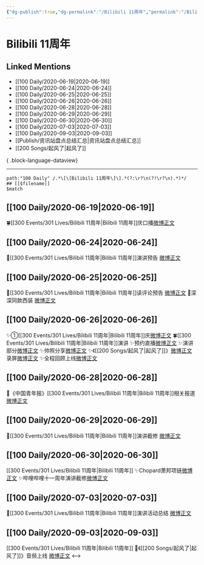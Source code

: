 ```yaml
---
{"dg-publish":true,"dg-permalink":"/Bilibili 11周年","permalink":"/Bilibili 11周年/","created":"2023-04-05T20:58:31.000+08:00","updated":"2023-08-24T18:38:46.604+08:00"}
---
```


# Bilibili 11周年

## Linked Mentions
- [[100 Daily/2020-06-19\|2020-06-19]]
- [[100 Daily/2020-06-24\|2020-06-24]]
- [[100 Daily/2020-06-25\|2020-06-25]]
- [[100 Daily/2020-06-26\|2020-06-26]]
- [[100 Daily/2020-06-28\|2020-06-28]]
- [[100 Daily/2020-06-29\|2020-06-29]]
- [[100 Daily/2020-06-30\|2020-06-30]]
- [[100 Daily/2020-07-03\|2020-07-03]]
- [[100 Daily/2020-09-03\|2020-09-03]]
- [[Publish/资讯站盘点总结汇总\|资讯站盘点总结汇总]]
- [[200 Songs/起风了\|起风了]]

{ .block-language-dataview}

---

```expander
path:"100 Daily" /.*\[\[Bilibili 11周年\]\].*(?:\r?\n(?!\r?\n).*)*/
## [[$filename]]
$match
```
## [[100 Daily/2020-06-19\|2020-06-19]]
🍀[[300 Events/301 Lives/Bilibili 11周年\|Bilibili 11周年]]庆口播[微博正文](https://m.weibo.cn/6466290670/4517683967742280)

## [[100 Daily/2020-06-24\|2020-06-24]]
🌱[[300 Events/301 Lives/Bilibili 11周年\|Bilibili 11周年]]演讲预告 [微博正文](https://m.weibo.cn/6466290670/4519464748659326)
## [[100 Daily/2020-06-25\|2020-06-25]]
🌟[[300 Events/301 Lives/Bilibili 11周年\|Bilibili 11周年]]读评论预告 [微博正文](https://m.weibo.cn/6466290670/4519661025033516)
🌟深深同款西装 [微博正文](https://m.weibo.cn/6466290670/4519725734822210)
## [[100 Daily/2020-06-26\|2020-06-26]]
✨①[[300 Events/301 Lives/Bilibili 11周年\|Bilibili 11周年]]庆[微博正文](https://m.weibo.cn/6466290670/4520067990389836)
🍀[[300 Events/301 Lives/Bilibili 11周年\|Bilibili 11周年]]演讲
✨预约直播[微博正文](https://m.weibo.cn/6466290670/4520000230530782)
✨演讲部分[微博正文](https://m.weibo.cn/6466290670/4520167785356079)
✨帅照分享[微博正文](https://m.weibo.cn/6466290670/4520216753513049)
✨《[[200 Songs/起风了\|起风了]]》[微博正文](https://m.weibo.cn/6466290670/4520177511635785) 录屏[微博正文](https://m.weibo.cn/6466290670/4520167935918322)
✨全程回顾上线[微博正文](https://m.weibo.cn/6466290670/4520176160326490)
## [[100 Daily/2020-06-28\|2020-06-28]]
🌱《中国青年报》[[300 Events/301 Lives/Bilibili 11周年\|Bilibili 11周年]]相关报道[微博正文](https://m.weibo.cn/6466290670/4520811480436877)
## [[100 Daily/2020-06-29\|2020-06-29]]
🌸[[300 Events/301 Lives/Bilibili 11周年\|Bilibili 11周年]]演讲截修 [微博正文](https://m.weibo.cn/6466290670/4521200167366286)
## [[100 Daily/2020-06-30\|2020-06-30]]
[[300 Events/301 Lives/Bilibili 11周年\|Bilibili 11周年]]
✨Chopard萧邦项链[微博正文](https://m.weibo.cn/6466290670/4521530375024356)
✨哔哩哔哩十一周年演讲截修[微博正文](https://m.weibo.cn/6466290670/4521447525333451)
## [[100 Daily/2020-07-03\|2020-07-03]]
🌟[[300 Events/301 Lives/Bilibili 11周年\|Bilibili 11周年]]演讲活动总结 [微博正文](https://m.weibo.cn/6466290670/4522621876034729)
## [[100 Daily/2020-09-03\|2020-09-03]]
[[300 Events/301 Lives/Bilibili 11周年\|Bilibili 11周年]]
💫《[[200 Songs/起风了\|起风了]]》音频上线 [微博正文](https://m.weibo.cn/6466290670/4544861300853509)
<-->